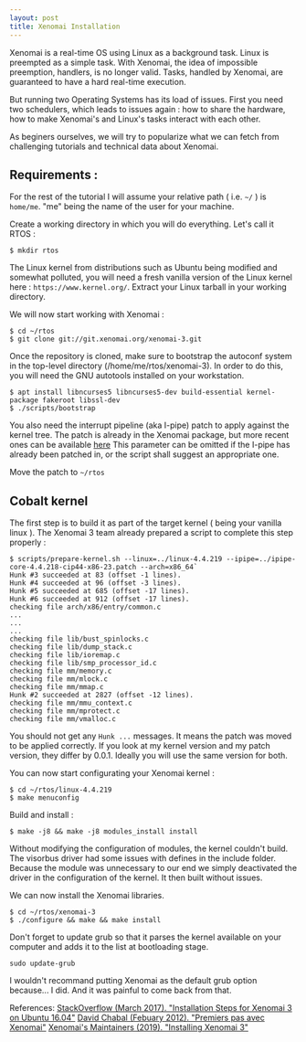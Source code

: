 ```yaml
---
layout: post
title: Xenomai Installation
---
```


Xenomai is a real-time OS using Linux as a background task. Linux is preempted as a simple task. With Xenomai, the idea of impossible preemption, handlers, is no longer valid. Tasks, handled by Xenomai, are guaranteed to have a hard real-time execution.

But running two Operating Systems has its load of issues. First you need two schedulers, which leads to issues again : how to share the hardware, how to make Xenomai's and Linux's tasks interact with each other.

As beginers ourselves, we will try to popularize what we can fetch from challenging tutorials and technical data about Xenomai.

## Requirements :

For the rest of the tutorial I will assume your relative path ( i.e. `~/` ) is `home/me`. "me" being the name of the user for your machine.

Create a working directory in which you will do everything. Let's call it RTOS :

`$ mkdir rtos`

The Linux kernel from distributions such as Ubuntu being modified and somewhat polluted, you will need a fresh vanilla version of the Linux kernel here :
`https://www.kernel.org/`. Extract your Linux tarball in your working directory.

We will now start working with Xenomai :

```shell
$ cd ~/rtos
$ git clone git://git.xenomai.org/xenomai-3.git
```

Once the repository is cloned, make sure to bootstrap the autoconf system in the top-level directory (/home/me/rtos/xenomai-3). In order to do this, you will need the GNU autotools installed on your workstation.

```shell
$ apt install libncurses5 libncurses5-dev build-essential kernel-package fakeroot libssl-dev
$ ./scripts/bootstrap
```

You also need the interrupt pipeline (aka I-pipe) patch to apply against the kernel tree. The patch is already in the Xenomai package, but more recent ones can be available [here](https://xenomai.org/downloads/ipipe/) This parameter can be omitted if the I-pipe has already been patched in, or the script shall suggest an appropriate one.

Move the patch to `~/rtos`

## Cobalt kernel

The first step is to build it as part of the target kernel ( being your vanilla linux ). The Xenomai 3 team already prepared a script to complete this step properly :

```shell
$ scripts/prepare-kernel.sh --linux=../linux-4.4.219 --ipipe=../ipipe-core-4.4.218-cip44-x86-23.patch --arch=x86_64`
Hunk #3 succeeded at 83 (offset -1 lines).
Hunk #4 succeeded at 96 (offset -3 lines).
Hunk #5 succeeded at 685 (offset -17 lines).
Hunk #6 succeeded at 912 (offset -17 lines).
checking file arch/x86/entry/common.c
...
...
...
checking file lib/bust_spinlocks.c
checking file lib/dump_stack.c
checking file lib/ioremap.c
checking file lib/smp_processor_id.c
checking file mm/memory.c
checking file mm/mlock.c
checking file mm/mmap.c
Hunk #2 succeeded at 2827 (offset -12 lines).
checking file mm/mmu_context.c
checking file mm/mprotect.c
checking file mm/vmalloc.c
```

You should not get any `Hunk ...` messages. It means the patch was moved to be applied correctly. If you look at my kernel version and my patch version, they differ by 0.0.1. Ideally you will use the same version for both.

You can now start configurating your Xenomai kernel :

```shell
$ cd ~/rtos/linux-4.4.219
$ make menuconfig
```

Build and install :

`$ make -j8 && make -j8 modules_install install`

Without modifying the configuration of modules, the kernel couldn't build. The visorbus driver had some issues with defines in the include folder. Because the module was unnecessary to our end we simply deactivated the driver in the configuration of the kernel. It then built without issues.

We can now install the Xenomai libraries.

```shell
$ cd ~/rtos/xenomai-3
$ ./configure && make && make install
```

Don't forget to update grub so that it parses the kernel available on your computer and adds it to the list at bootloading stage.

```shell
sudo update-grub
```

I wouldn't recommand putting Xenomai as the default grub option because... I did. And it was painful to come back from that.

References:
[StackOverflow (March 2017). "Installation Steps for Xenomai 3 on Ubuntu 16.04"](https://stackoverflow.com/questions/41949678/installation-steps-for-xenomai-3-on-ubuntu-16-04)
[David Chabal (Febuary 2012). "Premiers pas avec Xenomai"](https://dchabal.developpez.com/tutoriels/linux/xenomai/)
[Xenomai's Maintainers (2019). "Installing Xenomai 3"](https://gitlab.denx.de/Xenomai/xenomai/-/wikis/Installing_Xenomai_3)
